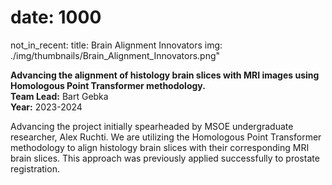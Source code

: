 # date: 1000
not_in_recent:
title: Brain Alignment Innovators
img: ./img/thumbnails/Brain_Alignment_Innovators.png"

**Advancing the alignment of histology brain slices with MRI images using Homologous Point Transformer methodology.**<br/>
**Team Lead:** Bart Gebka<br/>
**Year:** 2023-2024

Advancing the project initially spearheaded by MSOE undergraduate researcher, Alex Ruchti. We are utilizing the Homologous Point Transformer methodology to align histology brain slices with their corresponding MRI brain slices. This approach was previously applied successfully to prostate registration.